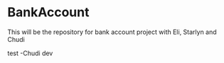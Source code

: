 # BankAccount
This will be the repository for bank account project with Eli, Starlyn and Chudi

test -Chudi dev